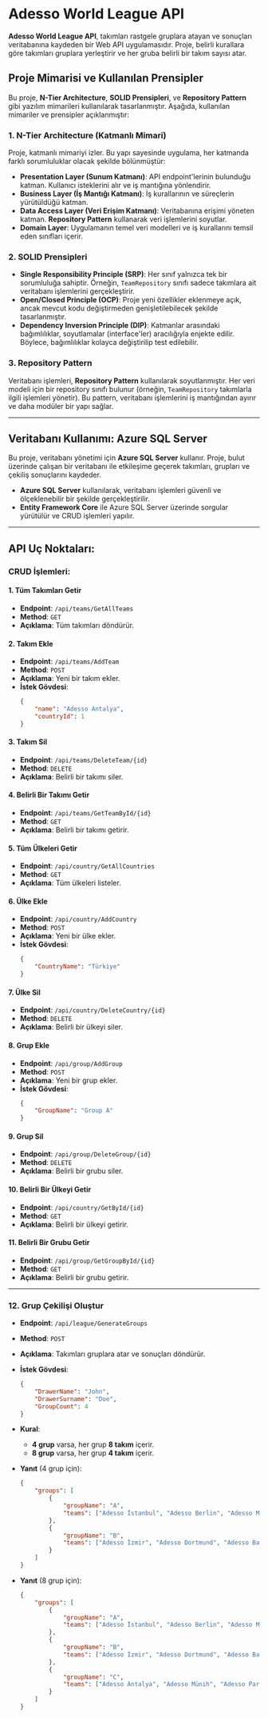 # Adesso World League API

**Adesso World League API**, takımları rastgele gruplara atayan ve sonuçları veritabanına kaydeden bir Web API uygulamasıdır. Proje, belirli kurallara göre takımları gruplara yerleştirir ve her gruba belirli bir takım sayısı atar.

## Proje Mimarisi ve Kullanılan Prensipler

Bu proje, **N-Tier Architecture**, **SOLID Prensipleri**, ve **Repository Pattern** gibi yazılım mimarileri kullanılarak tasarlanmıştır. Aşağıda, kullanılan mimariler ve prensipler açıklanmıştır:

### 1. N-Tier Architecture (Katmanlı Mimari)
Proje, katmanlı mimariyi izler. Bu yapı sayesinde uygulama, her katmanda farklı sorumluluklar olacak şekilde bölünmüştür:
- **Presentation Layer (Sunum Katmanı)**: API endpoint'lerinin bulunduğu katman. Kullanıcı isteklerini alır ve iş mantığına yönlendirir.
- **Business Layer (İş Mantığı Katmanı)**: İş kurallarının ve süreçlerin yürütüldüğü katman.
- **Data Access Layer (Veri Erişim Katmanı)**: Veritabanına erişimi yöneten katman. **Repository Pattern** kullanarak veri işlemlerini soyutlar.
- **Domain Layer**: Uygulamanın temel veri modelleri ve iş kurallarını temsil eden sınıfları içerir.

### 2. SOLID Prensipleri
- **Single Responsibility Principle (SRP)**: Her sınıf yalnızca tek bir sorumluluğa sahiptir. Örneğin, `TeamRepository` sınıfı sadece takımlara ait veritabanı işlemlerini gerçekleştirir.
- **Open/Closed Principle (OCP)**: Proje yeni özellikler eklenmeye açık, ancak mevcut kodu değiştirmeden genişletilebilecek şekilde tasarlanmıştır.
- **Dependency Inversion Principle (DIP)**: Katmanlar arasındaki bağımlılıklar, soyutlamalar (interface'ler) aracılığıyla enjekte edilir. Böylece, bağımlılıklar kolayca değiştirilip test edilebilir.

### 3. Repository Pattern
Veritabanı işlemleri, **Repository Pattern** kullanılarak soyutlanmıştır. Her veri modeli için bir repository sınıfı bulunur (örneğin, `TeamRepository` takımlarla ilgili işlemleri yönetir). Bu pattern, veritabanı işlemlerini iş mantığından ayırır ve daha modüler bir yapı sağlar.

---
## Veritabanı Kullanımı: Azure SQL Server

Bu proje, veritabanı yönetimi için **Azure SQL Server** kullanır. Proje, bulut üzerinde çalışan bir veritabanı ile etkileşime geçerek takımları, grupları ve çekiliş sonuçlarını kaydeder.

- **Azure SQL Server** kullanılarak, veritabanı işlemleri güvenli ve ölçeklenebilir bir şekilde gerçekleştirilir.
- **Entity Framework Core** ile Azure SQL Server üzerinde sorgular yürütülür ve CRUD işlemleri yapılır.

---

## API Uç Noktaları:

### CRUD İşlemleri:

#### 1. **Tüm Takımları Getir**
- **Endpoint**: `/api/teams/GetAllTeams`
- **Method**: `GET`
- **Açıklama**: Tüm takımları döndürür.

#### 2. **Takım Ekle**
- **Endpoint**: `/api/teams/AddTeam`
- **Method**: `POST`
- **Açıklama**: Yeni bir takım ekler.
- **İstek Gövdesi**:
    ```json
    {
        "name": "Adesso Antalya",
        "countryId": 1
    }
    ```

#### 3. **Takım Sil**
- **Endpoint**: `/api/teams/DeleteTeam/{id}`
- **Method**: `DELETE`
- **Açıklama**: Belirli bir takımı siler.

#### 4. **Belirli Bir Takımı Getir**
- **Endpoint**: `/api/teams/GetTeamById/{id}`
- **Method**: `GET`
- **Açıklama**: Belirli bir takımı getirir.

#### 5. **Tüm Ülkeleri Getir**
- **Endpoint**: `/api/country/GetAllCountries`
- **Method**: `GET`
- **Açıklama**: Tüm ülkeleri listeler.

#### 6. **Ülke Ekle**
- **Endpoint**: `/api/country/AddCountry`
- **Method**: `POST`
- **Açıklama**: Yeni bir ülke ekler.
- **İstek Gövdesi**:
    ```json
    {
        "CountryName": "Türkiye"
    }
    ```

#### 7. **Ülke Sil**
- **Endpoint**: `/api/country/DeleteCountry/{id}`
- **Method**: `DELETE`
- **Açıklama**: Belirli bir ülkeyi siler.

#### 8. **Grup Ekle**
- **Endpoint**: `/api/group/AddGroup`
- **Method**: `POST`
- **Açıklama**: Yeni bir grup ekler.
- **İstek Gövdesi**:
    ```json
    {
        "GroupName": "Group A"
    }
    ```

#### 9. **Grup Sil**
- **Endpoint**: `/api/group/DeleteGroup/{id}`
- **Method**: `DELETE`
- **Açıklama**: Belirli bir grubu siler.

#### 10. **Belirli Bir Ülkeyi Getir**
- **Endpoint**: `/api/country/GetById/{id}`
- **Method**: `GET`
- **Açıklama**: Belirli bir ülkeyi getirir.

#### 11. **Belirli Bir Grubu Getir**
- **Endpoint**: `/api/group/GetGroupById/{id}`
- **Method**: `GET`
- **Açıklama**: Belirli bir grubu getirir.

---

### 12. **Grup Çekilişi Oluştur**
- **Endpoint**: `/api/league/GenerateGroups`
- **Method**: `POST`
- **Açıklama**: Takımları gruplara atar ve sonuçları döndürür.
- **İstek Gövdesi**:
    ```json
    {
        "DrawerName": "John",
        "DrawerSurname": "Doe",
        "GroupCount": 4
    }
    ```
- **Kural**:
  - **4 grup** varsa, her grup **8 takım** içerir.
  - **8 grup** varsa, her grup **4 takım** içerir.

- **Yanıt** (4 grup için):
    ```json
    {
        "groups": [
            {
                "groupName": "A",
                "teams": ["Adesso İstanbul", "Adesso Berlin", "Adesso Marsilya", "Adesso Antwerp", "Adesso Lahey", "Adesso Sevilla", "Adesso Roma", "Adesso Lisbon"]
            },
            {
                "groupName": "B",
                "teams": ["Adesso İzmir", "Adesso Dortmund", "Adesso Barselona", "Adesso Venedik", "Adesso Rotterdam", "Adesso Granada", "Adesso Milano", "Adesso Porto"]
            }
        ]
    }
    ```

- **Yanıt** (8 grup için):
    ```json
    {
        "groups": [
            {
                "groupName": "A",
                "teams": ["Adesso İstanbul", "Adesso Berlin", "Adesso Marsilya", "Adesso Antwerp"]
            },
            {
                "groupName": "B",
                "teams": ["Adesso İzmir", "Adesso Dortmund", "Adesso Barselona", "Adesso Venedik"]
            },
            {
                "groupName": "C",
                "teams": ["Adesso Antalya", "Adesso Münih", "Adesso Paris", "Adesso Brüksel"]
            }
        ]
    }
